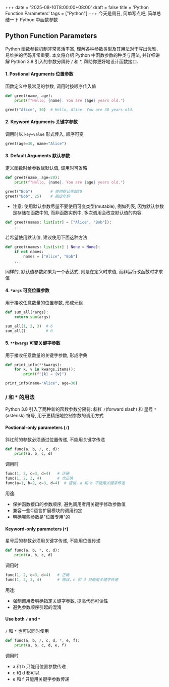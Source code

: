 +++
date = '2025-08-10T8:00:00+08:00'
draft = false
title = 'Python Function Parameters'
tags = ["Python"]
+++
今天是周日, 简单写点吧, 简单总结一下 Python 中函数参数

## Python Function Parameters
Python 函数参数机制非常灵活丰富, 理解各种参数类型及其用法对于写出优雅、易维护的代码非常重要. 本文将介绍 Python 中函数参数的种类与用法, 并详细讲解 Python 3.8 引入的参数分隔符 / 和 *, 帮助你更好地设计函数接口.

#### 1. Postional Arguments 位置参数
函数定义中最常见的参数, 调用时按顺序传入值
```Python
def greet(name, age):
    print(f"Hello, {name}. You are {age} years old.")

greet("Alice", 30)  # Hello, Alice. You are 30 years old.
```

#### 2. Keyword Arguments 关键字参数
调用时以 `key=value` 形式传入, 顺序可变
```Python
greet(age=30, name="Alice")
```

#### 3. Default Arguments 默认参数
定义函数时给参数赋默认值, 调用时可省略
```Python
def greet(name, age=20):
    print(f"Hello, {name}. You are {age} years old.")

greet("Bob")        # 使用默认年龄20
greet("Bob", 25)    # 指定年龄
```

- 注意: 使用默认参数尽量不要使用可变类型(mutable), 例如列表, 因为默认参数是存储在函数中的, 而非函数实例中, 多次调用会改变默认值的内容.

```Python
def greet(names: list[str] = ["Alice", "Bob"]):
    ...
```

若希望使用默认值, 建议使用下面这种方法
```Python
def greet(names: list[str] | None = None):
    if not names:
        names = ["Alice", "Bob"]
    ...
```

同样的, 默认值参数如果为一个表达式, 则是在定义时求值, 而非运行改函数时才求值




#### 4. `*args` 可变位置参数
用于接收任意数量的位置参数, 形成元组
```Python
def sum_all(*args):
    return sum(args)

sum_all(1, 2, 3)  # 6
sum_all()         # 0
```

#### 5. `**kwargs` 可变关键字参数
用于接收任意数量的关键字参数, 形成字典
```Python
def print_info(**kwargs):
    for k, v in kwargs.items():
        print(f"{k} = {v}")

print_info(name="Alice", age=30)
```

### / 和 * 的用法
Python 3.8 引入了两种新的函数参数分隔符: 斜杠 `/`(forward slash) 和 星号 `*`(asterisk) 符号, 用于更精细地控制参数的调用方式

#### Postional-only parameters (`/`)
斜杠前的参数必须通过位置传递, 不能用关键字传递
```Python
def func(a, b, /, c, d):
    print(a, b, c, d)
```

调用时
```Python
func(1, 2, c=3, d=4)   # 正确
func(1, 2, 3, 4)       # 也正确
func(a=1, b=2, c=3, d=4)  # 错误，a 和 b 不能用关键字传递
```

用途:
- 保护函数接口的参数顺序, 避免调用者用关键字修改参数值
- 兼容一些C语言扩展模块的调用约定
- 明确哪些参数是"位置专用"的


#### Keyword-only parameters (`*`)
星号后的参数必须用关键字传递, 不能用位置传递
```Python
def func(a, b, *, c, d):
    print(a, b, c, d)
```

调用时
```Python
func(1, 2, c=3, d=4)   # 正确
func(1, 2, 3, 4)       # 错误，c 和 d 只能用关键字传递
```

用途:
- 强制调用者明确指定关键字参数, 提高代码可读性
- 避免参数顺序引起的混淆

#### Use both `/` and `*` 
`/` 和 `*` 也可以同时使用
```Python
def func(a, b, /, c, d, *, e, f):
    print(a, b, c, d, e, f)
```

调用时
- a 和 b 只能用位置参数传递
- c 和 d 都可以
- e 和 f 只能用关键字参数传递
